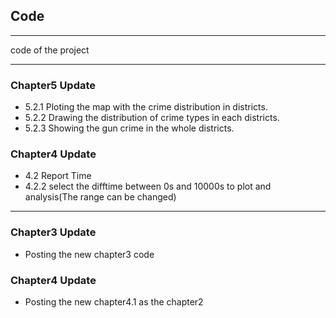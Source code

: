 ## Code

---

code of the project

---
### Chapter5 Update

* 5.2.1 Ploting the map with the crime distribution in districts.
* 5.2.2 Drawing the distribution of crime types in each districts.
* 5.2.3 Showing the gun crime in the whole districts.

### Chapter4 Update

* 4.2 Report Time
* 4.2.2 select the difftime between 0s and 10000s to plot and analysis(The range can be changed)

---
### Chapter3 Update

* Posting the new chapter3 code

### Chapter4 Update

* Posting the new chapter4.1 as the chapter2
